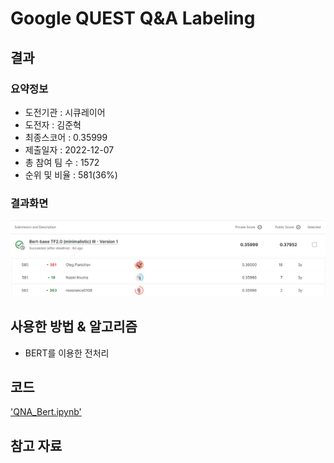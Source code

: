 # Google QUEST Q&A Labeling

## 결과

### 요약정보

- 도전기관 : 시큐레이어
- 도전자 : 김준혁
- 최종스코어 : 0.35999
- 제출일자 : 2022-12-07
- 총 참여 팀 수 : 1572
- 순위 및 비율 : 581(36%)

### 결과화면

![점수](./img/leaderboard.png)
![등수](./img/rank.png)


## 사용한 방법 & 알고리즘
- BERT를 이용한 전처리


## 코드

['QNA_Bert.ipynb'](./QNA_Bert.ipynb)

## 참고 자료
